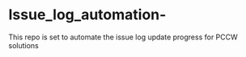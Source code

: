 # Issue_log_automation-
This repo is set to automate the issue log update progress for PCCW solutions
